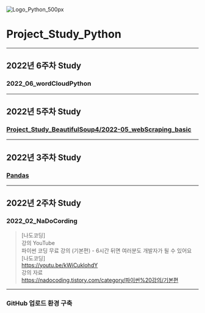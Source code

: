 ![Logo_Python_500px](https://user-images.githubusercontent.com/96277148/152209681-8c54e3dc-c6bf-4199-a859-9ff631b99c85.png)


# Project_Study_Python
---
## 2022년 6주차 Study
### 2022_06_wordCloudPython
---
## 2022년 5주차 Study
### [Project_Study_BeautifulSoup4/2022-05_webScraping_basic](https://github.com/zivary/Project_Study_BeautifulSoup4/tree/main/2022-06_web_crawling.econoi)
---
## 2022년 3주차 Study
### [Pandas](https://github.com/zivary/Project_Study_Pandas)
---
## 2022년 2주차 Study

### 2022_02_NaDoCording
>[나도코딩] \
>강의 YouTube \
>파이썬 코딩 무료 강의 (기본편) - 6시간 뒤면 여러분도 개발자가 될 수 있어요 [나도코딩] \
>https://youtu.be/kWiCuklohdY \
>강의 자료 \
>https://nadocoding.tistory.com/category/파이썬%20강의/기본편

---
### GitHub 업로드 환경 구축
